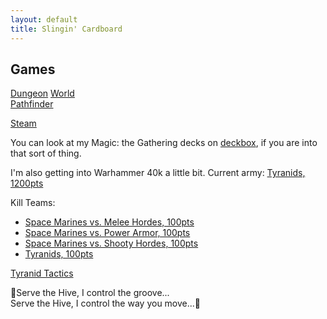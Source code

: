 ```yaml
---
layout: default
title: Slingin' Cardboard
---
```


## Games  

[Dungeon](http://www.dungeon-world.com/) [World](https://www.dungeonworldsrd.com/)  
[Pathfinder](https://www.d20pfsrd.com/)  

[Steam](https://steamcommunity.com/id/timburr2/)  

You can look at my Magic: the Gathering decks on [deckbox](https://deckbox.org/users/timburr), if you are into that sort of thing.  

I'm also getting into Warhammer 40k a little bit. Current army: [Tyranids, 1200pts](/_ref/40kArmies/Tyranids_1200.html)   

Kill Teams:  
* [Space Marines vs. Melee Hordes, 100pts](/_ref/40kArmies/SpaceMarinesKT_MeleeHorde.html)  
* [Space Marines vs. Power Armor, 100pts](/_ref/40kArmies/SpaceMarinesKT_PowerArmor.html)  
* [Space Marines vs. Shooty Hordes, 100pts](/_ref/40kArmies/SpaceMarinesKT_ShootyHorde.html)  
* [Tyranids, 100pts](/_ref/40kArmies/TyranidsKT.html)   

[Tyranid Tactics](/_ref/40kArmies/tyranids_tactics.html)  

&#127925;Serve the Hive, I control the groove...  
Serve the Hive, I control the way you move...&#127925;  